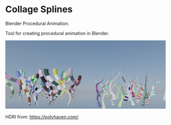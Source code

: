 # Collage Splines

Blender Procedural Animation.

Tool for creating procedural animation in Blender.

![](gallery/1.png)

HDRI from: https://polyhaven.com/
